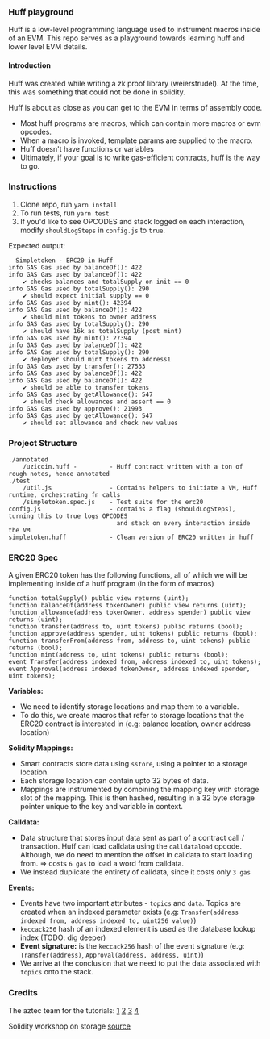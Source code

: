 ### **Huff playground**

Huff is a low-level programming language used to instrument macros inside of an EVM. This repo serves as a playground towards learning huff and lower level EVM details.
#### **Introduction**

Huff was created while writing a zk proof library (weierstrudel). At the time, this was something that could not be done in solidity.

Huff is about as close as you can get to the EVM in terms of assembly code.

- Most huff programs are macros, which can contain more macros or evm opcodes.
- When a macro is invoked, template params are supplied to the macro.
- Huff doesn't have functions or variables
- Ultimately, if your goal is to write gas-efficient contracts, huff is the way to go.

### **Instructions**

1. Clone repo, run `yarn install`
2. To run tests, run `yarn test`
3. If you'd like to see OPCODES and stack logged on each interaction, modify `shouldLogSteps` in `config.js` to `true`.

Expected output:

```
  Simpletoken - ERC20 in Huff
info GAS Gas used by balanceOf(): 422
info GAS Gas used by balanceOf(): 422
    ✔ checks balances and totalSupply on init == 0
info GAS Gas used by totalSupply(): 290
    ✔ should expect initial supply == 0
info GAS Gas used by mint(): 42394
info GAS Gas used by balanceOf(): 422
    ✔ should mint tokens to owner address
info GAS Gas used by totalSupply(): 290
    ✔ should have 16k as totalSupply (post mint)
info GAS Gas used by mint(): 27394
info GAS Gas used by balanceOf(): 422
info GAS Gas used by totalSupply(): 290
    ✔ deployer should mint tokens to address1
info GAS Gas used by transfer(): 27533
info GAS Gas used by balanceOf(): 422
info GAS Gas used by balanceOf(): 422
    ✔ should be able to transfer tokens
info GAS Gas used by getAllowance(): 547
    ✔ should check allowances and assert == 0
info GAS Gas used by approve(): 21993
info GAS Gas used by getAllowance(): 547
    ✔ should set allowance and check new values
```

### **Project Structure**

```
./annotated
    /uzicoin.huff -         - Huff contract written with a ton of rough notes, hence annotated
./test
    /util.js                - Contains helpers to initiate a VM, Huff runtime, orchestrating fn calls
    /simpletoken.spec.js    - Test suite for the erc20
config.js                   - contains a flag (shouldLogSteps), turning this to true logs OPCODES 
                              and stack on every interaction inside the VM
simpletoken.huff            - Clean version of ERC20 written in huff
```

### **ERC20 Spec**

A given ERC20 token has the following functions, all of which we will be implementing inside of a huff program (in the form of macros)
```
function totalSupply() public view returns (uint);
function balanceOf(address tokenOwner) public view returns (uint);
function allowance(address tokenOwner, address spender) public view returns (uint);
function transfer(address to, uint tokens) public returns (bool);
function approve(address spender, uint tokens) public returns (bool);
function transferFrom(address from, address to, uint tokens) public returns (bool);
function mint(address to, uint tokens) public returns (bool);
event Transfer(address indexed from, address indexed to, uint tokens);
event Approval(address indexed tokenOwner, address indexed spender, uint tokens);
```

**Variables:**
- We need to identify storage locations and map them to a variable.
- To do this, we create macros that refer to storage locations that the ERC20
contract is interested in (e.g: balance location, owner address location)

**Solidity Mappings:**
- Smart contracts store data using `sstore`, using a pointer to a storage location.
- Each storage location can contain upto 32 bytes of data.
- Mappings are instrumented by combining the mapping key with storage slot of the mapping. This is then hashed, resulting in a 32 byte storage pointer unique to the key and variable in context.

**Calldata:**
- Data structure that stores input data sent as part of a contract call / transaction. Huff can load calldata using the `calldataload` opcode. Although, we do need to mention the offset in calldata to start loading from. => costs `6 gas` to load a word from calldata.
- We instead duplicate the entirety of calldata, since it costs only `3 gas`

**Events:**
- Events have two important attributes - `topics` and `data`. Topics are created when an indexed parameter exists (e.g: `Transfer(address indexed from, address indexed to, uint256 value)`)
- `keccack256` hash of an indexed element is used as the database lookup index (TODO: dig deeper)
- **Event signature:** is the `keccack256` hash of the event signature (e.g: `Transfer(address)`, `Approval(address, address, uint)`)
- We arrive at the conclusion that we need to put the data associated with `topics` onto the stack.


### **Credits**

The aztec team for the tutorials: [1](https://medium.com/aztec-protocol/from-zero-to-nowhere-smart-contract-programming-in-huff-1-2-ba2b6de7fa83) [2](https://medium.com/aztec-protocol/from-zero-to-nowhere-smart-contract-programming-in-huff-2-3-5438ef7e5beb) [3](https://medium.com/aztec-protocol/from-zero-to-nowhere-smart-contract-programming-in-huff-3-4-6b347e23d66e) [4](https://medium.com/aztec-protocol/from-zero-to-nowhere-smart-contract-programming-in-huff-4-4-9e6c34648992)

Solidity workshop on storage [source](https://github.com/androlo/solidity-workshop/blob/master/tutorials/2016-03-13-advanced-solidity-IV.md)